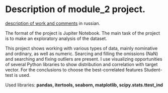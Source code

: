 # Description of module_2 project.   
[description of work and comments](https://github.com/SergeiKroupen/SF/blob/master/module_2/readme_ru.md) in russian.
   
The format of the project is Jupiter Notebook. The main task of the project is to make an exploratory analysis of the dataset.

This project shows working with various types of data, mainly nominative and ordinary, as well as numeric. 
Searcing and filling the omissions (NaN) and searching and fixing outliers are present. 
I use visualizing opportunities of several Python libraries to show distribution and correlation with target vector. 
For the conclusions to choose the best-correlated features Student-test is used.

Used libraries: **pandas, itertools, seaborn, matplotlib, scipy.stats.ttest_ind**
